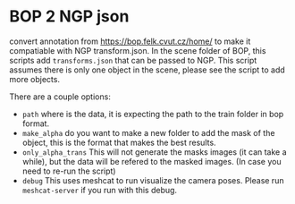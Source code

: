 # BOP 2 NGP json
convert annotation from https://bop.felk.cvut.cz/home/ to make it compatiable with NGP transform.json. In the scene folder of BOP, this scripts add `transforms.json` that can be passed to NGP. This script assumes there is only one object in the scene, please see the script to add more objects. 

There are a couple options: 
- `path` where is the data, it is expecting the path to the train folder in bop format. 
- `make_alpha` do you want to make a new folder to add the mask of the object, this is the format that makes the best results. 
- `only_alpha_trans` This will not generate the masks images (it can take a while), but the data will be refered to the masked images. (In case you need to re-run the script)
- `debug` This uses meshcat to run visualize the camera poses. Please run `meshcat-server` if you run with this debug. 